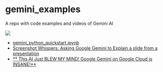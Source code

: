 # gemini_examples
A repo with code examples and videos of Gemini AI

<IMG SRC="https://aiforsocialgood.ca/wp-content/uploads/google-gemini-ai.png" />

- <A HREF="gemini_python_quickstart.ipynb" target="_blank">gemini_python_quickstart.ipynb</A>
- <A HREF="https://www.youtube.com/watch?v=5WKgc-BSR54" target="_blank">Screenshot Whispers: Asking Google Gemini to Explain a slide from a presentation</A>
- <A HREF="https://www.youtube.com/watch?v=9J-CCWnsqHU" target="_blank">** This AI Just BLEW MY MIND! Google Gemini on Google Cloud is INSANE!**</A>

